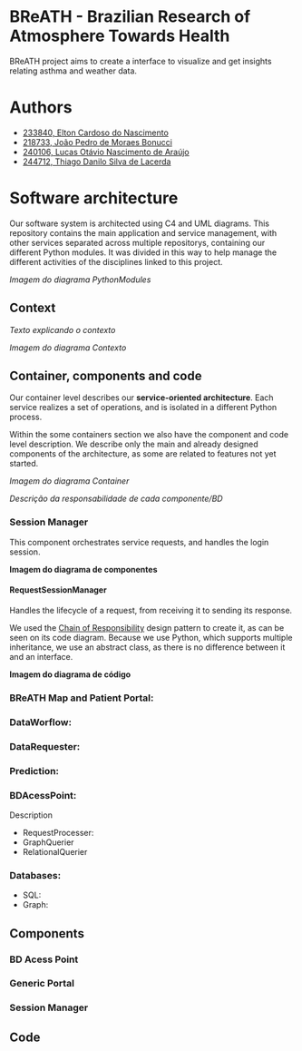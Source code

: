 # BReATH - Brazilian Research of Atmosphere Towards Health

BReATH project aims to create a interface to visualize and get insights relating asthma and weather data.

# Authors

- [233840, Elton Cardoso do Nascimento](https://github.com/EltonCN)
- [218733, João Pedro de Moraes Bonucci](https://github.com/Joao-Pedro-MB)
- [240106, Lucas Otávio Nascimento de Araújo](https://github.com/Lucas-Otavio)
- [244712, Thiago Danilo Silva de Lacerda](https://github.com/ThiagoDSL)

# Software architecture

Our software system is architected using C4 and UML diagrams. This repository contains the main application and service management, with other services separated across multiple repositorys, containing our different Python modules. It was divided in this way to help manage the different activities of the disciplines linked to this project.

_Imagem do diagrama PythonModules_
![]() 


## Context

_Texto explicando o contexto_

_Imagem do diagrama Contexto_
![]() 

## Container, components and code

Our container level describes our **service-oriented architecture**. Each service realizes a set of operations, and is isolated in a different Python process. 

Within the some containers section we also have the component and code level description. We describe only the main and already designed components of the architecture, as some are related to features not yet started.

_Imagem do diagrama Container_
![]() 

_Descrição da responsabilidade de cada componente/BD_
### Session Manager

This component orchestrates service requests, and handles the login session.

__Imagem do diagrama de componentes__
![]()


#### RequestSessionManager

Handles the lifecycle of a request, from receiving it to sending its response.

We used the [Chain of Responsibility](https://refactoring.guru/pt-br/design-patterns/chain-of-responsibility) design pattern to create it, as can be seen on its code diagram. Because we use Python, which supports multiple inheritance, we use an abstract class, as there is no difference between it and an interface.

__Imagem do diagrama de código__
![]()



### BReATH Map and Patient Portal: 
### DataWorflow: 
### DataRequester: 
### Prediction: 
### BDAcessPoint: 

Description

- RequestProcesser:
- GraphQuerier
- RelationalQuerier

### Databases:
- SQL: 
- Graph: 

## Components


### BD Acess Point

### Generic Portal

### Session Manager

## Code


